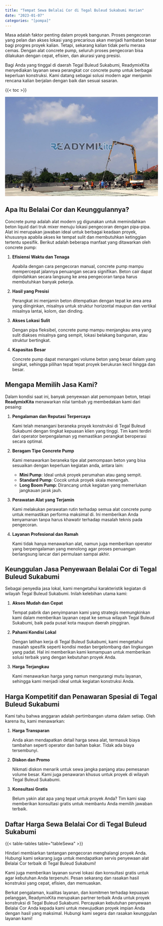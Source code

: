 ```yaml
---
title: "Tempat Sewa Belalai Cor di Tegal Buleud Sukabumi Harian"
date: "2023-01-07"
categories: "[pompa]"
---
```


Masa adalah faktor penting dalam proyek bangunan. Proses pengecoran yang pelan dan akses lokasi yang precarious akan menjadi hambatan besar bagi progres proyek kalian. Tetapi, sekarang kalian tidak perlu merasa cemas. Dengan alat concrete pump, seluruh proses pengecoran bisa dilakukan dengan cepat, efisien, dan akurasi yang presisi.

Bagi Anda yang tinggal di daerah Tegal Buleud Sukabumi, ReadymixKita menyediakan layanan sewa perangkat cor concrete pump untuk berbagai keperluan konstruksi. Kami datang sebagai solusi modern agar menjamin rencana kalian berjalan dengan baik dan sesuai sasaran.

{{< toc >}}

![Tempat Sewa Belalai Cor di Tegal Buleud Sukabumi Harian](/images/pompa/sewa-pompa-08.jpg)

## Apa Itu Belalai Cor dan Keunggulannya?

Concrete pump adalah alat modern yg digunakan untuk memindahkan beton liquid dari truk mixer menuju lokasi pengecoran dengan pipa-pipa. Alat ini merupakan jawaban ideal untuk berbagai keadaan proyek, khususnya apabila akses ke tempat sulit dan membutuhkan ketinggian tertentu spesifik. Berikut adalah beberapa manfaat yang ditawarkan oleh concrete pump:

1. **Efisiensi Waktu dan Tenaga**

   Apabila dengan cara pengecoran manual, concrete pump mampu mempercepat jalannya penuangan secara signifikan. Beton cair dapat dipindahkan secara langsung ke area pengecoran tanpa harus membutuhkan banyak pekerja.

2. **Hasil yang Presisi**

   Perangkat ini menjamin beton ditempatkan dengan tepat ke area area yang diinginkan, misalnya untuk struktur horizontal maupun dan vertikal misalnya lantai, kolom, dan dinding.

3. **Akses Lokasi Sulit**

   Dengan pipa fleksibel, concrete pump mampu menjangkau area yang sulit diakses misalnya gang sempit, lokasi belakang bangunan, atau struktur bertingkat.

4. **Kapasitas Besar**

   Concrete pump dapat menangani volume beton yang besar dalam yang singkat, sehingga pilihan tepat tepat proyek berukuran kecil hingga dan besar.

## Mengapa Memilih Jasa Kami?

Dalam kondisi saat ini, banyak penyewaan alat pemompaan beton, tetapi **ReadymixKita** menawarkan nilai tambah yg membedakan kami dari pesaing:

1. **Pengalaman dan Reputasi Terpercaya**

   Kami telah menangani beraneka proyek konstruksi di Tegal Buleud Sukabumi dengan tingkat kepuasan klien yang tinggi. Tim kami terdiri dari operator berpengalaman yg memastikan perangkat beroperasi secara optimal.

2. **Beragam Tipe Concrete Pump**

   Kami menawarkan beraneka tipe alat pemompaan beton yang bisa sesuaikan dengan keperluan kegiatan anda, antara lain:
   - **Mini Pump**: Ideal untuk proyek perumahan atau gang sempit.
   - **Standard Pump**: Cocok untuk proyek skala menengah.
   - **Long Boom Pump**: Dirancang untuk kegiatan yang memerlukan jangkauan jarak jauh.

3. **Perawatan Alat yang Terjamin**

   Kami melakukan perawatan rutin terhadap semua alat concrete pump untuk memastikan performa maksimal di. Ini memberikan Anda kenyamanan tanpa harus khawatir terhadap masalah teknis pada pengecoran.

4. **Layanan Profesional dan Ramah**

   Kami tidak hanya menawarkan alat, namun juga memberikan operator yang berpengalaman yang menolong agar proses penuangan berlangsung lancar dari permulaan sampai akhir.

## Keunggulan Jasa Penyewaan Belalai Cor di Tegal Buleud Sukabumi

Sebagai penyedia jasa lokal, kami mengetahui karakteristik kegiatan di wilayah Tegal Buleud Sukabumi. Inilah kelebihan utama kami:

1. **Akses Mudah dan Cepat**

   Tempat pabrik dan penyimpanan kami yang strategis memungkinkan kami dalam memberikan layanan cepat ke semua wilayah Tegal Buleud Sukabumi, baik pada pusat kota maupun daerah pinggiran.

2. **Pahami Kondisi Lokal**

   Dengan latihan kerja di Tegal Buleud Sukabumi, kami mengetahui masalah spesifik seperti kondisi medan bergelombang dan lingkungan yang padat. Hal ini memberikan kami kemampuan untuk memberikan solusi terbaik yang dengan kebutuhan proyek Anda.

3. **Harga Terjangkau**

   Kami menawarkan harga yang namun mengurangi mutu layanan, sehingga kami menjadi ideal untuk kegiatan konstruksi Anda.

## Harga Kompetitif dan Penawaran Spesial di Tegal Buleud Sukabumi

Kami tahu bahwa anggaran adalah pertimbangan utama dalam setiap. Oleh karena itu, kami menawarkan:

1. **Harga Transparan**

   Anda akan mendapatkan detail harga sewa alat, termasuk biaya tambahan seperti operator dan bahan bakar. Tidak ada biaya tersembunyi.

2. **Diskon dan Promo**

   Nikmati diskon menarik untuk sewa jangka panjang atau pemesanan volume besar. Kami juga penawaran khusus untuk proyek di wilayah Tegal Buleud Sukabumi.

3. **Konsultasi Gratis**

   Belum yakin alat apa yang tepat untuk proyek Anda? Tim kami siap memberikan konsultasi gratis untuk membantu Anda memilih jawaban terbaik.

## Daftar Harga Sewa Belalai Cor di Tegal Buleud Sukabumi

{{< table-tables table="tableSewa" >}}

Hindari membiarkan tantangan pengecoran menghalangi proyek Anda. Hubungi kami sekarang juga untuk mendapatkan servis penyewaan alat Belalai Cor terbaik di Tegal Buleud Sukabumi!

Kami juga memberikan layanan survei lokasi dan konsultasi gratis untuk agar kebutuhan Anda terpenuhi. Pesan sekarang dan rasakan hasil konstruksi yang cepat, efisien, dan memuaskan.

Berkat pengalaman, kualitas layanan, dan komitmen terhadap kepuasan pelanggan, ReadymixKita merupakan partner terbaik Anda untuk proyek konstruksi di Tegal Buleud Sukabumi. Percayakan kebutuhan penyewaan Belalai Cor Anda kepada kami untuk mewujudkan proyek impian Anda dengan hasil yang maksimal. Hubungi kami segera dan rasakan keunggulan layanan kami!